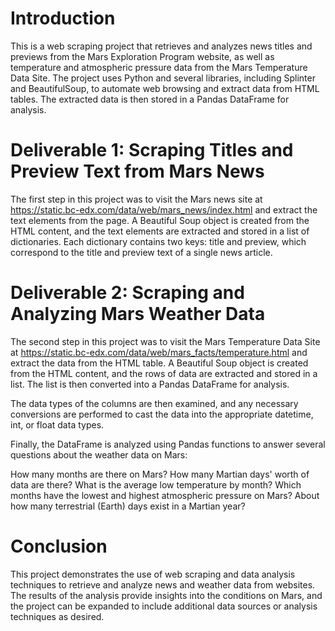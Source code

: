 # Introduction

This is a web scraping project that retrieves and analyzes news titles and previews from the Mars Exploration Program website, as well as temperature and atmospheric pressure data from the Mars Temperature Data Site. The project uses Python and several libraries, including Splinter and BeautifulSoup, to automate web browsing and extract data from HTML tables. The extracted data is then stored in a Pandas DataFrame for analysis.

# Deliverable 1: Scraping Titles and Preview Text from Mars News
The first step in this project was to visit the Mars news site at https://static.bc-edx.com/data/web/mars_news/index.html and extract the text elements from the page. A Beautiful Soup object is created from the HTML content, and the text elements are extracted and stored in a list of dictionaries. Each dictionary contains two keys: title and preview, which correspond to the title and preview text of a single news article.

# Deliverable 2: Scraping and Analyzing Mars Weather Data
The second step in this project was to visit the Mars Temperature Data Site at https://static.bc-edx.com/data/web/mars_facts/temperature.html and extract the data from the HTML table. A Beautiful Soup object is created from the HTML content, and the rows of data are extracted and stored in a list. The list is then converted into a Pandas DataFrame for analysis.

The data types of the columns are then examined, and any necessary conversions are performed to cast the data into the appropriate datetime, int, or float data types.

Finally, the DataFrame is analyzed using Pandas functions to answer several questions about the weather data on Mars:

How many months are there on Mars?
How many Martian days' worth of data are there?
What is the average low temperature by month?
Which months have the lowest and highest atmospheric pressure on Mars?
About how many terrestrial (Earth) days exist in a Martian year?

# Conclusion
This project demonstrates the use of web scraping and data analysis techniques to retrieve and analyze news and weather data from websites. The results of the analysis provide insights into the conditions on Mars, and the project can be expanded to include additional data sources or analysis techniques as desired.
